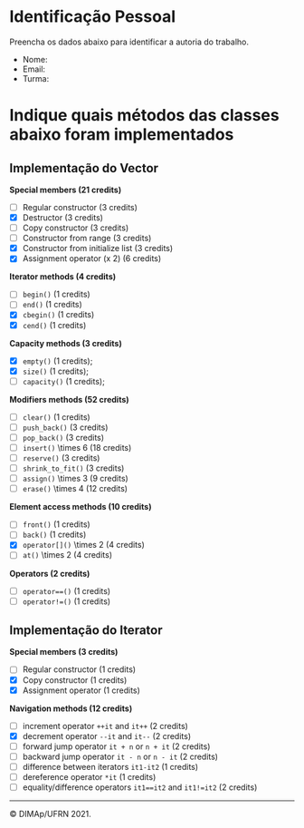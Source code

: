﻿# Identificação Pessoal

Preencha os dados abaixo para identificar a autoria do trabalho.

- Nome: *<insira seu nome aqui>*
- Email: *<insira seu email aqui>*
- Turma: *<insira sua turma aqui>*

# Indique quais métodos das classes abaixo foram implementados

## Implementação do Vector

**Special members (21 credits)**
- [ ] Regular constructor (3 credits)
- [X] Destructor (3 credits)
- [ ] Copy constructor (3 credits)
- [ ] Constructor from range (3 credits)
- [X] Constructor from initialize list (3 credits)
- [X] Assignment operator (x 2) (6 credits)

**Iterator methods (4 credits)**
- [ ] `begin()` (1 credits)
- [ ] `end()` (1 credits)
- [X] `cbegin()` (1 credits)
- [X] `cend()` (1 credits)

**Capacity methods (3 credits)**
- [X] `empty()` (1 credits);
- [X] `size()` (1 credits);
- [ ] `capacity()` (1 credits);

**Modifiers methods (52 credits)**
- [ ] `clear()` (1 credits)
- [ ] `push_back()` (3 credits)
- [ ] `pop_back()` (3 credits)
- [ ] `insert()` \times 6 (18 credits)
- [ ] `reserve()` (3 credits)
- [ ] `shrink_to_fit()` (3 credits)
- [ ] `assign()` \times 3 (9 credits)
- [ ] `erase()` \times 4 (12 credits)

**Element access methods (10 credits)**
- [ ] `front()` (1 credits)
- [ ] `back()` (1 credits)
- [X] `operator[]()` \times 2 (4 credits)
- [ ] `at()` \times 2 (4 credits)

**Operators (2 credits)**
- [ ] `operator==()` (1 credits)
- [ ] `operator!=()` (1 credits)

## Implementação do Iterator

**Special members (3 credits)**
- [ ] Regular constructor (1 credits)
- [X] Copy constructor (1 credits)
- [X] Assignment operator (1 credits)

**Navigation methods (12 credits)**
- [ ] increment operator `++it` and `it++` (2 credits)
- [X] decrement operator `--it` and `it--` (2 credits)
- [ ] forward jump operator `it + n` or `n + it`   (2 credits)
- [ ] backward jump operator `it - n` or `n - it`   (2 credits)
- [ ] difference between iterators `it1-it2` (1 credits)
- [ ] dereference operator `*it` (1 credits)
- [ ] equality/difference operators `it1==it2` and `it1!=it2` (2 credits)

--------
&copy; DIMAp/UFRN 2021.

